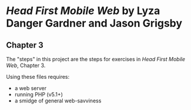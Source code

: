 *Head First Mobile Web* by Lyza Danger Gardner and Jason Grigsby
================================================================
Chapter 3
---------
The "steps" in this project are the steps for exercises in *Head First Mobile Web*, Chapter 3.

Using these files requires:
* a web server 
* running PHP (v5.1+)
* a smidge of general web-savviness